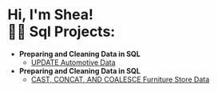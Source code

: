 <h1>Hi, I'm Shea! <br/><a 


<h2>👨‍💻 Sql Projects:</h2>

- <b>Preparing and Cleaning Data in SQL </b>
  - [UPDATE Automotive Data](https://github.com/sheadmj/Preparing-and-Cleaning-Data-in-SQL)
- <b>Preparing and Cleaning Data in SQL </b>
  - [CAST, CONCAT, AND COALESCE Furniture Store Data](https://github.com/sheadmj/CAST-CONCAT-AND-COALESCE-Furniture-Store-Data)

